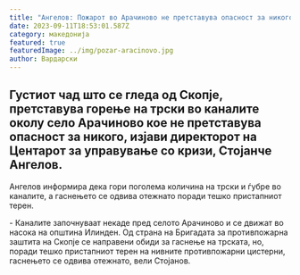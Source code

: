 ```yaml
---
title: "Ангелов: Пожарот во Арачиново не претставува опасност за никого"
date: 2023-09-11T18:53:01.587Z
category: македонија
featured: true
featuredImage: ../img/pozar-aracinovo.jpg
author: Вардарски
---
```

<!--StartFragment-->

## Густиот чад што се гледа од Скопје, претставува горење на трски во каналите околу село Арачиново кое не претставува опасност за никого, изјави директорот на Центарот за управување со кризи, Стојанче Ангелов.



<!--EndFragment--><!--StartFragment-->

Ангелов информира дека гори поголема количина на трски и ѓубре во каналите, а гаснењето се одвива отежнато поради тешко пристапниот терен.

\- Каналите започнуваат некаде пред селото Арачиново и се движат во насока на општина Илинден. Од страна на Бригадата за противпожарна заштита на Скопје се направени обиди за гаснење на трската, но, поради тешко пристапниот терен на нивните противпожарни цистерни, гаснењето се одвива отежнато, вели Стојанов.

<!--EndFragment-->
